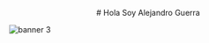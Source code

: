 <p align="center">
# Hola Soy Alejandro Guerra
</p>

![banner 3](https://github.com/user-attachments/assets/337bef3c-dc00-4501-8cf0-1eeb73ebfb60)


<!--
**Alejandroguerra4915/Alejandroguerra4915** is a ✨ _special_ ✨ repository because its `README.md` (this file) appears on your GitHub profile.

Here are some ideas to get you started:

- 🔭 I’m currently working on ...
- 🌱 I’m currently learning ...
- 👯 I’m looking to collaborate on ...
- 🤔 I’m looking for help with ...
- 💬 Ask me about ...
- 📫 How to reach me: ...
- 😄 Pronouns: ...
- ⚡ Fun fact: ...
-->
